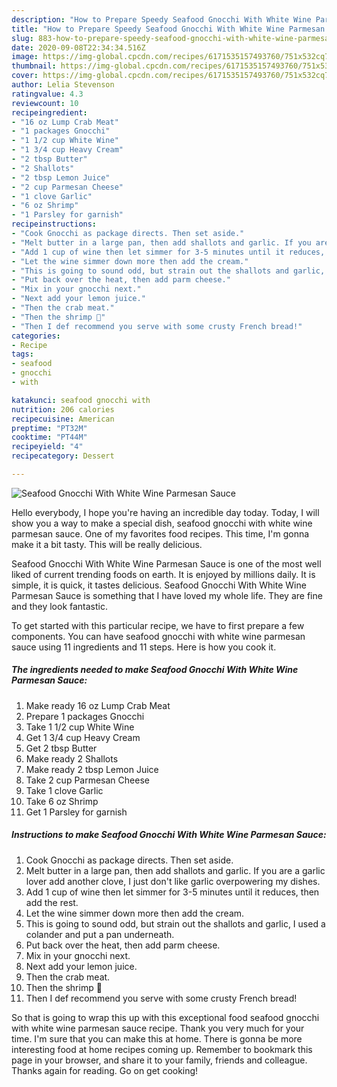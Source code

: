 ```yaml
---
description: "How to Prepare Speedy Seafood Gnocchi With White Wine Parmesan Sauce"
title: "How to Prepare Speedy Seafood Gnocchi With White Wine Parmesan Sauce"
slug: 883-how-to-prepare-speedy-seafood-gnocchi-with-white-wine-parmesan-sauce
date: 2020-09-08T22:34:34.516Z
image: https://img-global.cpcdn.com/recipes/6171535157493760/751x532cq70/seafood-gnocchi-with-white-wine-parmesan-sauce-recipe-main-photo.jpg
thumbnail: https://img-global.cpcdn.com/recipes/6171535157493760/751x532cq70/seafood-gnocchi-with-white-wine-parmesan-sauce-recipe-main-photo.jpg
cover: https://img-global.cpcdn.com/recipes/6171535157493760/751x532cq70/seafood-gnocchi-with-white-wine-parmesan-sauce-recipe-main-photo.jpg
author: Lelia Stevenson
ratingvalue: 4.3
reviewcount: 10
recipeingredient:
- "16 oz Lump Crab Meat"
- "1 packages Gnocchi"
- "1 1/2 cup White Wine"
- "1 3/4 cup Heavy Cream"
- "2 tbsp Butter"
- "2 Shallots"
- "2 tbsp Lemon Juice"
- "2 cup Parmesan Cheese"
- "1 clove Garlic"
- "6 oz Shrimp"
- "1 Parsley for garnish"
recipeinstructions:
- "Cook Gnocchi as package directs. Then set aside."
- "Melt butter in a large pan, then add shallots and garlic. If you are a garlic lover add another clove, I just don&#39;t like garlic overpowering my dishes."
- "Add 1 cup of wine then let simmer for 3-5 minutes until it reduces, then add the rest."
- "Let the wine simmer down more then add the cream."
- "This is going to sound odd, but strain out the shallots and garlic, I used a colander and put a pan underneath."
- "Put back over the heat, then add parm cheese."
- "Mix in your gnocchi next."
- "Next add your lemon juice."
- "Then the crab meat."
- "Then the shrimp 🍤"
- "Then I def recommend you serve with some crusty French bread!"
categories:
- Recipe
tags:
- seafood
- gnocchi
- with

katakunci: seafood gnocchi with 
nutrition: 206 calories
recipecuisine: American
preptime: "PT32M"
cooktime: "PT44M"
recipeyield: "4"
recipecategory: Dessert

---
```



![Seafood Gnocchi With White Wine Parmesan Sauce](https://img-global.cpcdn.com/recipes/6171535157493760/751x532cq70/seafood-gnocchi-with-white-wine-parmesan-sauce-recipe-main-photo.jpg)

Hello everybody, I hope you're having an incredible day today. Today, I will show you a way to make a special dish, seafood gnocchi with white wine parmesan sauce. One of my favorites food recipes. This time, I'm gonna make it a bit tasty. This will be really delicious.



Seafood Gnocchi With White Wine Parmesan Sauce is one of the most well liked of current trending foods on earth. It is enjoyed by millions daily. It is simple, it is quick, it tastes delicious. Seafood Gnocchi With White Wine Parmesan Sauce is something that I have loved my whole life. They are fine and they look fantastic.


To get started with this particular recipe, we have to first prepare a few components. You can have seafood gnocchi with white wine parmesan sauce using 11 ingredients and 11 steps. Here is how you cook it.

<!--inarticleads1-->

##### The ingredients needed to make Seafood Gnocchi With White Wine Parmesan Sauce:

1. Make ready 16 oz Lump Crab Meat
1. Prepare 1 packages Gnocchi
1. Take 1 1/2 cup White Wine
1. Get 1 3/4 cup Heavy Cream
1. Get 2 tbsp Butter
1. Make ready 2 Shallots
1. Make ready 2 tbsp Lemon Juice
1. Take 2 cup Parmesan Cheese
1. Take 1 clove Garlic
1. Take 6 oz Shrimp
1. Get 1 Parsley for garnish




<!--inarticleads2-->

##### Instructions to make Seafood Gnocchi With White Wine Parmesan Sauce:

1. Cook Gnocchi as package directs. Then set aside.
1. Melt butter in a large pan, then add shallots and garlic. If you are a garlic lover add another clove, I just don&#39;t like garlic overpowering my dishes.
1. Add 1 cup of wine then let simmer for 3-5 minutes until it reduces, then add the rest.
1. Let the wine simmer down more then add the cream.
1. This is going to sound odd, but strain out the shallots and garlic, I used a colander and put a pan underneath.
1. Put back over the heat, then add parm cheese.
1. Mix in your gnocchi next.
1. Next add your lemon juice.
1. Then the crab meat.
1. Then the shrimp 🍤
1. Then I def recommend you serve with some crusty French bread!




So that is going to wrap this up with this exceptional food seafood gnocchi with white wine parmesan sauce recipe. Thank you very much for your time. I'm sure that you can make this at home. There is gonna be more interesting food at home recipes coming up. Remember to bookmark this page in your browser, and share it to your family, friends and colleague. Thanks again for reading. Go on get cooking!
